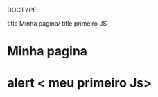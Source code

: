 DOCTYPE <html></html>
<html long pt br"></html>
<head></head>
<title></title> title Minha pagina/ title
<meta charset ult ''8> primeiro JS
<bODY></bODY>
<bODY></bODY>
<html></html>
<h1> Minha pagina <h1>
alert < meu primeiro Js>
<script type '' text ( java script '' src =  Js(Main. Js ''>
var name = Candido Finda'';
alert < Meu primeiro Js" );
alert < Bem vindo = nome '');
var idade = 26;
alert < nome = tem = idade = 26);






